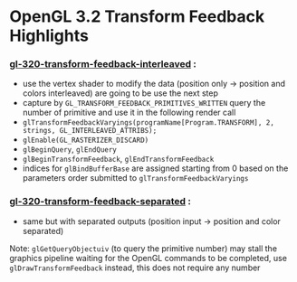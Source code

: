 # OpenGL 3.2 Transform Feedback Highlights

### [gl-320-transform-feedback-interleaved](https://github.com/elect86/jogl-samples/blob/master/jogl-samples/src/tests/gl_320/transform_feedback/Gl_320_transform_feedback_interleaved.java) :

* use the vertex shader to modify the data (position only -> position and colors interleaved) are going to be use the next step
* capture by `GL_TRANSFORM_FEEDBACK_PRIMITIVES_WRITTEN` query the number of primitive and use it in the following render call
* `glTransformFeedbackVaryings(programName[Program.TRANSFORM], 2, strings, GL_INTERLEAVED_ATTRIBS);`
* `glEnable(GL_RASTERIZER_DISCARD)`
* `glBeginQuery`, `glEndQuery`
* `glBeginTransformFeedback`, `glEndTransformFeedback`
* indices for `glBindBufferBase` are assigned starting from 0 based on the parameters order submitted to `glTransformFeedbackVaryings`

### [gl-320-transform-feedback-separated](https://github.com/elect86/jogl-samples/blob/master/jogl-samples/src/tests/gl_320/transform_feedback/Gl_320_transform_feedback_separated.java) :

* same but with separated outputs (position input -> position and color separated)

Note: `glGetQueryObjectuiv` (to query the primitive number) may stall the graphics pipeline waiting for the OpenGL commands to be completed, use `glDrawTransformFeedback` instead, this does not require any number
